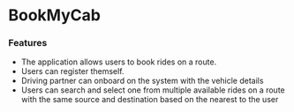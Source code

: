 # BookMyCab

### Features
- The application allows users to book rides on a route.
- Users can register themself.
- Driving partner can onboard on the system with the vehicle details
- Users can search and select one from multiple available rides on a route with the same source and destination based on the nearest to the user
